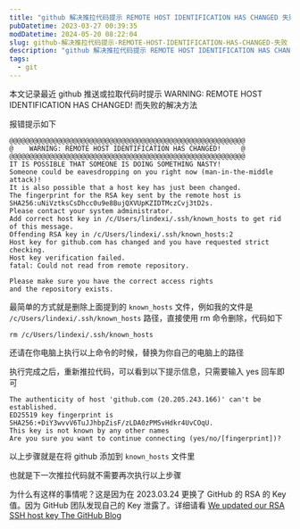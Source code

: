 ```yaml
---
title: "github 解决推拉代码提示 REMOTE HOST IDENTIFICATION HAS CHANGED 失败"
pubDatetime: 2023-03-27 00:39:35
modDatetime: 2024-05-20 08:22:04
slug: github-解决推拉代码提示-REMOTE-HOST-IDENTIFICATION-HAS-CHANGED-失败
description: "github 解决推拉代码提示 REMOTE HOST IDENTIFICATION HAS CHANGED 失败"
tags:
  - git
---
```





本文记录最近 github 推送或拉取代码时提示 WARNING: REMOTE HOST IDENTIFICATION HAS CHANGED! 而失败的解决方法

<!--more-->


<!-- CreateTime:2023/3/27 8:39:35 -->


<!-- 发布 -->
<!-- 博客 -->

报错提示如下

```
@@@@@@@@@@@@@@@@@@@@@@@@@@@@@@@@@@@@@@@@@@@@@@@@@@@@@@@@@@@
@    WARNING: REMOTE HOST IDENTIFICATION HAS CHANGED!     @
@@@@@@@@@@@@@@@@@@@@@@@@@@@@@@@@@@@@@@@@@@@@@@@@@@@@@@@@@@@
IT IS POSSIBLE THAT SOMEONE IS DOING SOMETHING NASTY!
Someone could be eavesdropping on you right now (man-in-the-middle attack)!
It is also possible that a host key has just been changed.
The fingerprint for the RSA key sent by the remote host is
SHA256:uNiVztksCsDhcc0u9e8BujQXVUpKZIDTMczCvj3tD2s.
Please contact your system administrator.
Add correct host key in /c/Users/lindexi/.ssh/known_hosts to get rid of this message.
Offending RSA key in /c/Users/lindexi/.ssh/known_hosts:2
Host key for github.com has changed and you have requested strict checking.
Host key verification failed.
fatal: Could not read from remote repository.

Please make sure you have the correct access rights
and the repository exists.
```

最简单的方式就是删除上面提到的 `known_hosts` 文件，例如我的文件是 `/c/Users/lindexi/.ssh/known_hosts` 路径，直接使用 rm 命令删除，代码如下

```
rm /c/Users/lindexi/.ssh/known_hosts
```

还请在你电脑上执行以上命令的时候，替换为你自己的电脑上的路径

执行完成之后，重新推拉代码，可以看到以下提示信息，只需要输入 yes 回车即可

```
The authenticity of host 'github.com (20.205.243.166)' can't be established.
ED25519 key fingerprint is SHA256:+DiY3wvvV6TuJJhbpZisF/zLDA0zPMSvHdkr4UvCOqU.
This key is not known by any other names
Are you sure you want to continue connecting (yes/no/[fingerprint])?
```

以上步骤就是在将 github 添加到 `known_hosts` 文件里

也就是下一次推拉代码就不需要再次执行以上步骤

为什么有这样的事情呢？这是因为在 2023.03.24 更换了 GitHub 的 RSA 的 Key 值。因为 GitHub 团队发现自己的 Key 泄露了。详细请看 [We updated our RSA SSH host key The GitHub Blog](https://github.blog/2023-03-23-we-updated-our-rsa-ssh-host-key/ )
